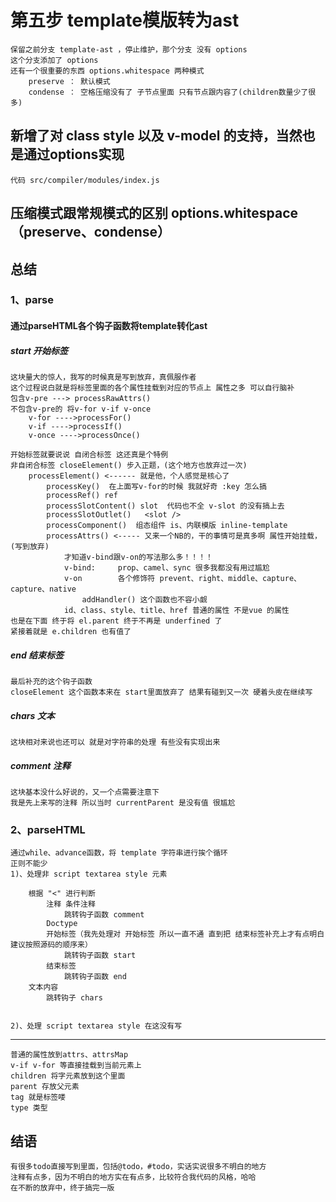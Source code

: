# 第五步 template模版转为ast

    保留之前分支 template-ast ，停止维护，那个分支 没有 options 
    这个分支添加了 options 
    还有一个很重要的东西 options.whitespace 两种模式
        preserve ： 默认模式
        condense ： 空格压缩没有了 子节点里面 只有节点跟内容了(children数量少了很多)

## 新增了对 class style 以及 v-model 的支持，当然也是通过options实现
    代码 src/compiler/modules/index.js

## 压缩模式跟常规模式的区别 options.whitespace（preserve、condense）

## 总结

### 1、parse
#### 通过parseHTML各个钩子函数将template转化ast
##### start     开始标签

    这块量大的惊人，我写的时候真是写到放弃，真佩服作者
    这个过程说白就是将标签里面的各个属性挂载到对应的节点上 属性之多 可以自行脑补
    包含v-pre ---> processRawAttrs()
    不包含v-pre的 将v-for v-if v-once
        v-for ---->processFor()
        v-if ---->processIf()
        v-once ---->processOnce()

    开始标签就要说说 自闭合标签 这还真是个特例
    非自闭合标签 closeElement() 步入正题，(这个地方也放弃过一次)
        processElement() <------ 就是他，个人感觉是核心了
            processKey()  在上面写v-for的时候 我就好奇 :key 怎么搞 
            processRef() ref
            processSlotContent() slot  代码也不全 v-slot 的没有搞上去
            processSlotOutlet()   <slot /> 
            processComponent()  组态组件 is、内联模版 inline-template 
            processAttrs() <----- 又来一个NB的，干的事情可是真多啊 属性开始挂载，(写到放弃)
                才知道v-bind跟v-on的写法那么多！！！！
                v-bind:     prop、camel、sync 很多我都没有用过尴尬
                v-on        各个修饰符 prevent、right、middle、capture、capture、native
                    addHandler() 这个函数也不容小觑
                id、class、style、title、href 普通的属性 不是vue 的属性
    也是在下面 终于将 el.parent 终于不再是 underfined 了
    紧接着就是 e.children 也有值了




##### end       结束标签

    最后补充的这个钩子函数
    closeElement 这个函数本来在 start里面放弃了 结果有碰到又一次 硬着头皮在继续写

##### chars     文本

    这块相对来说也还可以 就是对字符串的处理 有些没有实现出来

##### comment   注释

    这块基本没什么好说的，又一个点需要注意下
    我是先上来写的注释 所以当时 currentParent 是没有值 很尴尬



### 2、parseHTML

    通过while、advance函数，将 template 字符串进行挨个循环
    正则不能少
    1)、处理非 script textarea style 元素

        根据 "<" 进行判断
            注释 条件注释     
                跳转钩子函数 comment
            Doctype
            开始标签（我先处理对 开始标签 所以一直不通 直到把 结束标签补充上才有点明白 建议按照源码的顺序来）
                跳转钩子函数 start
            结束标签        
                跳转钩子函数 end
        文本内容
            跳转钩子 chars


    2)、处理 script textarea style 在这没有写

------------
    普通的属性放到attrs、attrsMap
    v-if v-for 等直接挂载到当前元素上
    children 将字元素放到这个里面
    parent 存放父元素
    tag 就是标签喽
    type 类型

## 结语
    有很多todo直接写到里面，包括@todo，#todo，实话实说很多不明白的地方
    注释有点多，因为不明白的地方实在有点多，比较符合我代码的风格，哈哈
    在不断的放弃中，终于搞完一版
